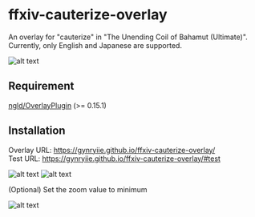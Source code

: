 # ffxiv-cauterize-overlay
An overlay for "cauterize" in "The Unending Coil of Bahamut (Ultimate)".  
Currently, only English and Japanese are supported.

![alt text](https://cdn.discordapp.com/attachments/796991884362645505/832621162051797072/mspaint_KzmWypYDiK.png)
## Requirement
[ngld/OverlayPlugin](https://github.com/ngld/OverlayPlugin/) (>= 0.15.1)

## Installation
Overlay URL: https://gynryiie.github.io/ffxiv-cauterize-overlay/  
Test URL: https://gynryiie.github.io/ffxiv-cauterize-overlay/#test

![alt text](https://cdn.discordapp.com/attachments/796991884362645505/831167049224159272/mspaint_tCUkcc5st8.png)
![alt text](https://cdn.discordapp.com/attachments/796991884362645505/831170984270102528/mspaint_jBlA9Sx5ux.png)

(Optional) Set the zoom value to minimum

![alt text](https://cdn.discordapp.com/attachments/796991884362645505/831171729345871982/mspaint_jvzbmkTXNw.png)
